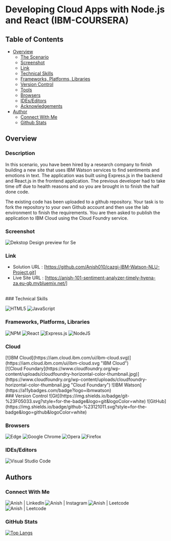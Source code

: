 # Developing Cloud Apps with Node.js and React (IBM-COURSERA)
## Table of Contents

- [Overview](#overview)
  - [The Scenario](#scenario)
  - [Screenshot](#screenshot)
  - [Link](#Link)
  - [Technical Skills](#technical-skills)
  - [Frameworks, Platforms, Libraries](#frameworks,-platforms,-libraries)
  - [Version Control](#version-control)
  - [Tools](#tools)
  - [Browsers](#browsers)
  - [IDEs/Editors](#ides/editors)
  - [Acknowledgements](#acknowledgements)
- [Author](#author)
  - [Connect With Me](#connect-with-me)
  - [Github Stats](#github-stats)
## Overview
### Description

In this scenario, you have been hired by a research company to finish building a new site that uses IBM Watson services to find sentiments and emotions in text. The application was built using Express.js in the backend and React.js in the frontend application. The previous developer had to take time off due to health reasons and so you are brought in to finish the half done code.

The existing code has been uploaded to a github repository. Your task is to fork the repository to your own Github account and then use the lab environment to finish the requirements. You are then asked to publish the application to IBM Cloud using the Cloud Foundry service.

### Screenshot
![Dekstop Design preview for Se](./screenshots/desktop.png)
</br>
### Link
- Solution URL : [https://github.com/Anish010/cazgi-IBM-Watson-NLU-Project.git]
- Live Site URL : [https://anish-101-sentiment-analyzer-timely-hyena-za.eu-gb.mybluemix.net/]
</br>
### Technical Skills

![HTML5](https://img.shields.io/badge/html5-%23E34F26.svg?style=for-the-badge&logo=html5&logoColor=white)
![JavaScript](https://img.shields.io/badge/javascript-%23323330.svg?style=for-the-badge&logo=javascript&logoColor=%23F7DF1E)
</br>
### Frameworks, Platforms, Libraries
![NPM](https://img.shields.io/badge/NPM-%23000000.svg?style=for-the-badge&logo=npm&logoColor=white)
![React](https://img.shields.io/badge/react-%2320232a.svg?style=for-the-badge&logo=react&logoColor=%2361DAFB)
![Express.js](https://img.shields.io/badge/express.js-%23404d59.svg?style=for-the-badge&logo=express&logoColor=%2361DAFB)
![NodeJS](https://img.shields.io/badge/node.js-6DA55F?style=for-the-badge&logo=node.js&logoColor=white)
</br>
### Cloud
<div width="20">
  [![IBM Cloud](https://iam.cloud.ibm.com/ui/ibm-cloud.svg)](https://iam.cloud.ibm.com/ui/ibm-cloud.svg "IBM Cloud")
</div>
[![Cloud Foundary](https://www.cloudfoundry.org/wp-content/uploads/cloudfoundry-horizontal-color-thumbnail.jpg)](https://www.cloudfoundry.org/wp-content/uploads/cloudfoundry-horizontal-color-thumbnail.jpg "Cloud Foundary")
![IBM Watson](https://a11ybadges.com/badge?logo=ibmwatson)
</br>
### Version Control
![Git](https://img.shields.io/badge/git-%23F05033.svg?style=for-the-badge&logo=git&logoColor=white)
![GitHub](https://img.shields.io/badge/github-%23121011.svg?style=for-the-badge&logo=github&logoColor=white)
</br>

### Browsers
![Edge](https://img.shields.io/badge/Edge-0078D7?style=for-the-badge&logo=Microsoft-edge&logoColor=white)
![Google Chrome](https://img.shields.io/badge/Google%20Chrome-4285F4?style=for-the-badge&logo=GoogleChrome&logoColor=white)
![Opera](https://img.shields.io/badge/Opera-FF1B2D?style=for-the-badge&logo=Opera&logoColor=white)
![Firefox](https://img.shields.io/badge/Firefox-FF7139?style=for-the-badge&logo=Firefox-Browser&logoColor=white)
</br>
### IDEs/Editors
![Visual Studio Code](https://img.shields.io/badge/Visual%20Studio%20Code-0078d7.svg?style=for-the-badge&logo=visual-studio-code&logoColor=white)
</br>
## Authors
### Connect With Me
<a href="https://www.linkedin.com/in/anish-kumar-mohanty-68a019216/"><img align="left" src="https://img.shields.io/badge/LinkedIn-0077B5?style=for-the-badge&logo=linkedin&logoColor=white" alt="Anish | LinkedIn"/></a>
<a href="https://www.instagram.com/in/anish.mohanty_/"><img align="left" src="https://img.shields.io/badge/Instagram-E4405F?style=for-the-badge&logo=instagram&logoColor=white" alt="Anish | Instagram"/></a>
<a href="https://leetcode.com/anish101/"><img align="left" src="https://img.shields.io/badge/LeetCode-000000?style=for-the-badge&logo=LeetCode&logoColor=#d16c06labelColor=black&color=%23ffa116&label=Solved&query=solvedOverTotal&url=https%3A%2F%2Fleetcode-badge.vercel.app%2Fapi%2Fusers%2Fanish101&logo=leetcode&logoColor=yellow" alt="Anish | Leetcode"/></a>
<a href="https://www.hackerrank.com/anishmohanty101"><img align="left" src="https://img.shields.io/badge/-Hackerrank-2EC866?style=for-the-badge&logo=HackerRank&logoColor=white" alt="Anish | Leetcode"/></a>
</br>
</br>
### GitHub Stats
[![Top Langs](https://github-readme-stats.vercel.app/api/top-langs/?username=Anish010)](https://github.com/anish101)
